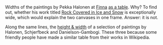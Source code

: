 Widths of the paintings by Pekka Halonen at [Finna](https://finna.fi) [as a table](https://tuijasonkkila.fi/halonen.html). Why? To find out, whether his work titled [Rock Covered in Ice and Snow](https://commons.wikimedia.org/wiki/File:Pekka_Halonen_-_Rock_Covered_in_Ice_and_Snow_-_A_II_1006_-_Finnish_National_Gallery.jpg) is exceptionally wide, which would explain the two canvases in one frame. Answer: it is not.

Along the same lines, the [height & width](https://tuijasonkkila.fi/maalaukset.html) of a selection of paintings by Halonen, Schjerfbeck and Danielson-Gambogi. These three because some friendly people have made a similar table from their works in Wikipedia.